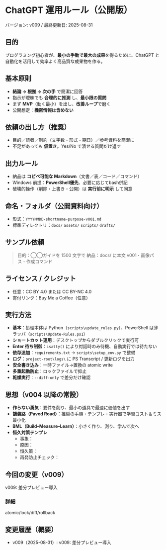 # ChatGPT 運用ルール（公開版）
バージョン: v009 / 最終更新日: 2025-08-31

## 目的
プログラミング初心者が、**最小の手動で最大の成果**を得るために、ChatGPT と自動化を活用して効率よく高品質な成果物を作る。

## 基本原則
- **結論 → 根拠 → 次の手** で簡潔に回答
- 指示が曖昧でも **合理的に推測** し、**最小限の質問**
- まず **MVP**（動く最小）を出し、**改善ループ**で磨く
- 公開想定：**機密情報は含めない**

## 依頼の出し方（推奨）
- 目的／読者／制約（文字数・形式・期日）／参考資料を簡潔に
- 不足があっても **仮置き**。Yes/No で潰せる質問だけ返す

## 出力ルール
- 納品は **コピペ可能な Markdown**（文書／表／コード／コマンド）
- Windows 前提：**PowerShell優先**、必要に応じてbash併記
- 破壊的操作（削除・上書き・公開）は **実行前に明示** して同意

## 命名・フォルダ（公開資料向け）
- 形式：`YYYYMMDD-shortname-purpose-v001.md`
- 標準ディレクトリ：`docs/` `assets/` `scripts/` `drafts/`

## サンプル依頼
> 目的：◯◯ガイドを 1500 文字で
> 納品：docs/ に本文 v001・画像パス・作成コマンド

## ライセンス / クレジット
- 任意：CC BY 4.0 または CC BY-NC 4.0
- 寄付リンク：Buy Me a Coffee（任意）

## 実行方法
- **基本**：処理本体は Python（`scripts\update_rules.py`）、PowerShell は薄ラッパ（`scripts\Update-Rules.ps1`）
- **ショートカット運用**：デスクトップからダブルクリックで実行可
- **Enter 待ち制御**：`isatty()` により対話時のみ待機、自動実行では待たない
- **依存追加**：`requirements.txt` → `scripts\setup_env.py` で整備
- **ログ**：`project-root\logs\` に PS Transcript / 更新ログを出力
- **安全書き込み**：一時ファイル→置換の atomic write
- **多重起動防止**：ロックファイルで抑止
- **乾燥実行**：`--diff-only` で差分だけ確認


## 思想（v004 以降の常設）
- **作らない勇気**：要件を削り、最小の道具で最速に価値を出す
- **舗装路（Paved Road）**：推奨の手順・テンプレ・実行器で学習コスト＆ミス最小化
- **BML（Build–Measure–Learn）**：小さく作り、測り、学んで次へ
- **恒久対策テンプレ**
  - 事象：
  - 原因：
  - 恒久策：
  - 再発防止チェック：


## 今回の変更（v009）
v009: 差分プレビュー導入

### 詳細
atomic/lock/diff/rollback

## 変更履歴（概要）
- v009（2025-08-31）: v009: 差分プレビュー導入

